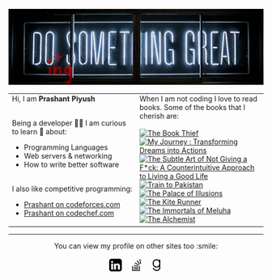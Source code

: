 <!--
Hi there 👋
Hello stranger viewing this code

- 🌱 I’m currently learning ...
- 🤔 I’m looking for help with ...
-->

![do_something](https://github.com/prashantpiyush/prashantpiyush/blob/master/do_something.jpeg?raw=true)

<table>
<tr><td valign="top" width=50%>
Hi, I am <b>Prashant Piyush</b><br>
<br>
  
Being a developer :man_technologist: I am curious to learn 🌱 about:<br>
  - Programming Languages
  - Web servers & networking
  - How to write better software
<br>
I also like competitive programming:
<ul>
  <li><a href="https://codeforces.com/profile/prashantpiyush" title="Prashant - CF">Prashant on codeforces.com</a></li>
  <li><a href="https://www.codechef.com/users/agentwhite" title="Prashant - CC">Prashant on codechef.com</a></li>
</ul>
</td>
<td valign="top" width=50%>
When I am not coding I love to read books. Some of the books that I cherish are:
<br><br>
<a title="The Book Thief" rel="nofollow" href="https://www.goodreads.com/book/show/29336777-the-book-thief"><img alt="The Book Thief" src="https://i.gr-assets.com/images/S/compressed.photo.goodreads.com/books/1494344285l/29336777._SY75_.jpg" /></a>
<a title="My Journey : Transforming Dreams into Actions" rel="nofollow" href="https://www.goodreads.com/book/show/18371021-my-journey"><img alt="My Journey : Transforming Dreams into Actions" src="https://i.gr-assets.com/images/S/compressed.photo.goodreads.com/books/1377361712l/18371021._SY75_.jpg" /></a>
<a title="The Subtle Art of Not Giving a F*ck: A Counterintuitive Approach to Living a Good Life" rel="nofollow" href="https://www.goodreads.com/book/show/28257707-the-subtle-art-of-not-giving-a-f-ck"><img alt="The Subtle Art of Not Giving a F*ck: A Counterintuitive Approach to Living a Good Life" src="https://i.gr-assets.com/images/S/compressed.photo.goodreads.com/books/1465761302l/28257707._SX50_.jpg" /></a>
<a title="Train to Pakistan" rel="nofollow" href="https://www.goodreads.com/book/show/785454.Train_to_Pakistan"><img alt="Train to Pakistan" src="https://i.gr-assets.com/images/S/compressed.photo.goodreads.com/books/1342220976l/785454._SY75_.jpg" /></a>
<br>
<a title="The Palace of Illusions" rel="nofollow" href="https://www.goodreads.com/book/show/1774836.The_Palace_of_Illusions"><img alt="The Palace of Illusions" src="https://i.gr-assets.com/images/S/compressed.photo.goodreads.com/books/1396229073l/1774836._SY75_.jpg" /></a>
<a title="The Kite Runner" rel="nofollow" href="https://www.goodreads.com/book/show/77203.The_Kite_Runner"><img alt="The Kite Runner" src="https://i.gr-assets.com/images/S/compressed.photo.goodreads.com/books/1579036753l/77203._SY75_.jpg" /></a>
<a title="The Immortals of Meluha (Shiva Trilogy, #1)" rel="nofollow" href="https://www.goodreads.com/book/show/7913305-the-immortals-of-meluha"><img alt="The Immortals of Meluha" src="https://i.gr-assets.com/images/S/compressed.photo.goodreads.com/books/1334659192l/7913305._SY75_.jpg" /></a>
<a title="The Alchemist" rel="nofollow" href="https://www.goodreads.com/book/show/18144590-the-alchemist"><img alt="The Alchemist" src="https://i.gr-assets.com/images/S/compressed.photo.goodreads.com/books/1466865542l/18144590._SY75_.jpg" /></a>
</td>
</tr>
</table>

----------
<p align="center">
You can view my profile on other sites too :smile:
<br><br>
<a title="Prashant - Linkedin" rel="nofollow" href="https://www.linkedin.com/in/prashant-piyush/" target="_blank"><img alt="linkedin" src="https://raw.githubusercontent.com/prashantpiyush/prashantpiyush/f6b02d9e1452bad3ee9209cec3d036511f01ed50/linkedin.svg" height=25px width=25px /></a>
&nbsp;&nbsp;
<a title="Prashant - StackOverflow" rel="nofollow" href="https://stackoverflow.com/users/7697590/prashantpiyush" target="_blank"><img alt="stackoverflow" src="https://raw.githubusercontent.com/prashantpiyush/prashantpiyush/f6b02d9e1452bad3ee9209cec3d036511f01ed50/stack-overflow.svg" height=25px width=25px /></a>
&nbsp;&nbsp;
<a title="Prashant - Goodreads" rel="nofollow" href="https://www.goodreads.com/user/show/100888714-prashant-piyush" target="_blank"><img alt="goodreads" src="https://raw.githubusercontent.com/prashantpiyush/prashantpiyush/f6b02d9e1452bad3ee9209cec3d036511f01ed50/goodreads.svg" height=25px width=25px /></a>
</p>
